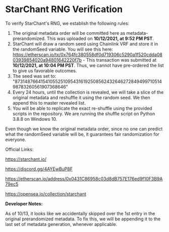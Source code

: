 # StarChant RNG Verification

To verify StarChant's RNG, we establish the following rules:

1. The original metadata order will be committed here as metadata-prerandomized. This was uploaded on **10/12/2021, at 9:52 PM PST**.
2. StarChant will draw a random seed using Chainlink VRF and store it in the randomSeed variable. You will see this here: https://etherscan.io/tx/0x764fc380558df0d719306c5290a1f520cdda0803939854020a94801642220f7b - This transaction was submitted at **10/12/2021, at 10:04 PM PST**. Thus, we cannot have pre-ordered the list to give us favorable outcomes.
3. The seed was set to: "87314876641541055251095431619250856243264627284949971051498783260561907368646"
4. Every 24 hours, until the collection is revealed, we will take a slice of the original metadata and reshuffle it using the random seed. We then append this to master revealed list.
5. You will be able to replicate the exact re-shuffle using the provided scripts in the repository. We are running the shuffle script on Python 3.8.8 on Windows 10.


Even though we know the original metadata order, since no one can predict what the randomSeed variable will be, it guarantees fair randomization for everyone.

Official Links:

https://starchant.io/

https://discord.gg/4AYEwBuP8F

https://etherscan.io/address/0x0431C86958c03d8dB757E176ed9f10F3B9A79ec5

https://opensea.io/collection/starchant

**Developer Notes:**

As of 10/13, it looks like we accidentally skipped over the 1st entry in the original prerandomized metadata. To fix this, we will be appending it to the last set of metadata generation, whenever applicable.
